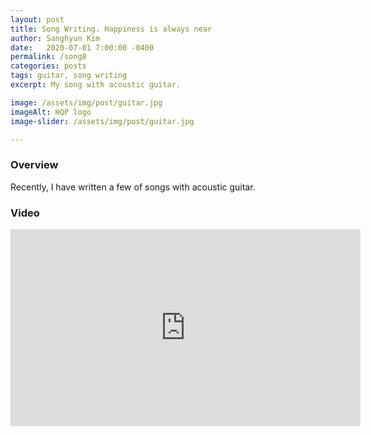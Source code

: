 ```yaml
---
layout: post
title: Song Writing. Happiness is always near
author: Sanghyun Kim
date:   2020-07-01 7:00:00 -0400
permalink: /song8
categories: posts
tags: guitar, song writing
excerpt: My song with acoustic guitar.

image: /assets/img/post/guitar.jpg
imageAlt: HQP logo
image-slider: /assets/img/post/guitar.jpg

---
```

### Overview
Recently, I have written a few of songs with acoustic guitar.

### Video
<div class="row projects-display">
					<div class="video-container">
						<iframe width="560" height="315" src="https://www.youtube.com/embed/5ZOk_lZLYZQ
" frameborder="0" allowfullscreen></iframe>
					</div>
</div>
